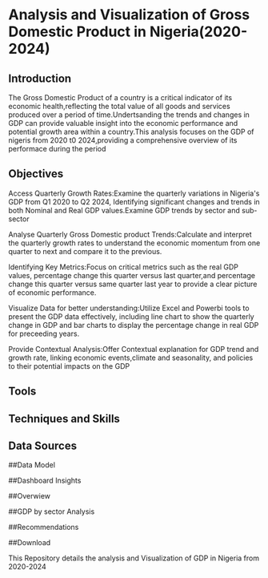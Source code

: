 # Analysis and Visualization of Gross Domestic Product in Nigeria(2020-2024)

## Introduction
The Gross Domestic Product of a country is a critical indicator of its economic health,reflecting the total value of all goods and services produced over a period of time.Undertsanding the trends and changes in GDP can provide valuable insight into the economic performance and potential growth area within a country.This analysis focuses on the GDP of nigeris from 2020 t0 2024,providing a comprehensive overview of its performace during the period

## Objectives 
Access Quarterly Growth Rates:Examine the quarterly variations in Nigeria's GDP from Q1 2020 to Q2 2024, Identifying significant changes and trends in both Nominal and Real GDP values.Examine GDP trends by sector and sub-sector

Analyse Quarterly Gross Domestic product Trends:Calculate and interpret the quarterly growth rates to understand the economic momentum from one quarter to next and compare it to the previous.

Identifying Key Metrics:Focus on critical metrics such as the real GDP values, percentage change this quarter versus last quarter,and percentage change this quarter versus same quarter last year to provide a clear picture of economic performance.

Visualize Data for better understanding:Utilize Excel and Powerbi tools to present the GDP data effectively, including line chart to show the quarterly change in GDP and bar charts to display the percentage change in real GDP for preceeding years.

Provide Contextual Analysis:Offer Contextual explanation for GDP trend and growth rate, linking economic events,climate and seasonality, and policies to their potential impacts on the GDP







## Tools

## Techniques and Skills

## Data Sources

##Data Model

##Dashboard Insights

##Overwiew

##GDP by sector Analysis

##Recommendations 

##Download

This Repository details the analysis and Visualization of GDP in Nigeria from 2020-2024

